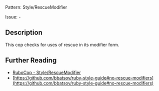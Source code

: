 Pattern: Style/RescueModifier

Issue: -

## Description

This cop checks for uses of rescue in its modifier form.

## Further Reading

* [RuboCop - Style/RescueModifier](https://rubocop.readthedocs.io/en/latest/cops_style/#stylerescuemodifier)
* [https://github.com/bbatsov/ruby-style-guide#no-rescue-modifiers](https://github.com/bbatsov/ruby-style-guide#no-rescue-modifiers)
